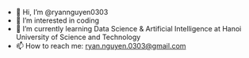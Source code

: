 - 👋 Hi, I’m @ryannguyen0303
- 👀 I’m interested in coding
- 🌱 I’m currently learning Data Science & Artificial Intelligence at Hanoi University of Science and Technology
- 📫 How to reach me: ryan.nguyen.0303@gmail.com
